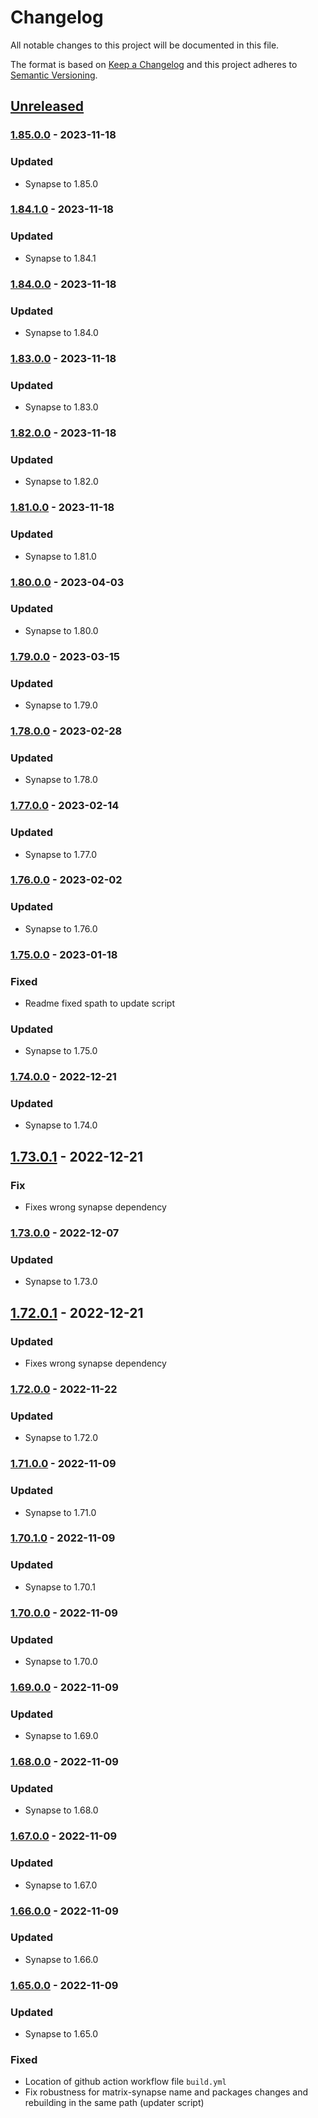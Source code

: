 # Changelog

All notable changes to this project will be documented in this file.

The format is based on [Keep a Changelog](http://keepachangelog.com/en/1.0.0/)
and this project adheres to [Semantic Versioning](http://semver.org/spec/v2.0.0.html).

## [Unreleased]

### [1.85.0.0] - 2023-11-18

### Updated

- Synapse to 1.85.0

### [1.84.1.0] - 2023-11-18

### Updated

- Synapse to 1.84.1

### [1.84.0.0] - 2023-11-18

### Updated

- Synapse to 1.84.0

### [1.83.0.0] - 2023-11-18

### Updated

- Synapse to 1.83.0

### [1.82.0.0] - 2023-11-18

### Updated

- Synapse to 1.82.0

### [1.81.0.0] - 2023-11-18

### Updated

- Synapse to 1.81.0

### [1.80.0.0] - 2023-04-03

### Updated

- Synapse to 1.80.0

### [1.79.0.0] - 2023-03-15

### Updated

- Synapse to 1.79.0


### [1.78.0.0] - 2023-02-28

### Updated

- Synapse to 1.78.0

### [1.77.0.0] - 2023-02-14

### Updated

- Synapse to 1.77.0

### [1.76.0.0] - 2023-02-02

### Updated

- Synapse to 1.76.0

### [1.75.0.0] - 2023-01-18

### Fixed

- Readme fixed spath to update script

### Updated

- Synapse to 1.75.0

### [1.74.0.0] - 2022-12-21

### Updated

- Synapse to 1.74.0

## [1.73.0.1] - 2022-12-21

### Fix

- Fixes wrong synapse dependency

### [1.73.0.0] - 2022-12-07

### Updated

- Synapse to 1.73.0

## [1.72.0.1] - 2022-12-21

### Updated

- Fixes wrong synapse dependency

### [1.72.0.0] - 2022-11-22

### Updated

- Synapse to 1.72.0

### [1.71.0.0] - 2022-11-09

### Updated

- Synapse to 1.71.0

### [1.70.1.0] - 2022-11-09

### Updated

- Synapse to 1.70.1

### [1.70.0.0] - 2022-11-09

### Updated

- Synapse to 1.70.0

### [1.69.0.0] - 2022-11-09

### Updated

- Synapse to 1.69.0

### [1.68.0.0] - 2022-11-09

### Updated

- Synapse to 1.68.0

### [1.67.0.0] - 2022-11-09

### Updated

- Synapse to 1.67.0

### [1.66.0.0] - 2022-11-09

### Updated

- Synapse to 1.66.0

### [1.65.0.0] - 2022-11-09

### Updated

- Synapse to 1.65.0

### Fixed

- Location of github action workflow file `build.yml`
- Fix robustness for matrix-synapse name and packages changes and rebuilding in the same path (updater script)

[unreleased]: https://github.com/conhealth/LifeTime-Desktop/compare/v1.85.0.0...HEAD
[1.85.0.0]: https://github.com/conhealth/LifeTime-Desktop/compare/v1.84.1.0...v1.85.0.0
[1.84.1.0]: https://github.com/conhealth/LifeTime-Desktop/compare/v1.84.0.0...v1.84.1.0
[1.84.0.0]: https://github.com/conhealth/LifeTime-Desktop/compare/v1.83.0.0...v1.84.0.0
[1.83.0.0]: https://github.com/conhealth/LifeTime-Desktop/compare/v1.82.0.0...v1.83.0.0
[1.82.0.0]: https://github.com/conhealth/LifeTime-Desktop/compare/v1.81.0.0...v1.82.0.0
[1.81.0.0]: https://github.com/conhealth/LifeTime-Desktop/compare/v1.80.0.0...v1.81.0.0
[1.80.0.0]: https://github.com/conhealth/LifeTime-Desktop/compare/v1.79.0.0...v1.80.0.0
[1.79.0.0]: https://github.com/conhealth/LifeTime-Desktop/compare/v1.78.0.0...v1.79.0.0
[1.78.0.0]: https://github.com/conhealth/LifeTime-Desktop/compare/v1.77.0.0...v1.78.0.0
[1.77.0.0]: https://github.com/conhealth/LifeTime-Desktop/compare/v1.76.0.0...v1.77.0.0
[1.76.0.0]: https://github.com/conhealth/LifeTime-Desktop/compare/v1.75.0.0...v1.76.0.0
[1.75.0.0]: https://github.com/conhealth/LifeTime-Desktop/compare/v1.74.0.0...v1.75.0.0
[1.74.0.0]: https://github.com/conhealth/LifeTime-Desktop/compare/v1.73.0.1...v1.74.0.0
[1.73.0.1]: https://github.com/conhealth/LifeTime-Desktop/compare/v1.73.0.0...v1.73.0.1
[1.73.0.0]: https://github.com/conhealth/LifeTime-Desktop/compare/v1.72.0.1...v1.73.0.0
[1.72.0.1]: https://github.com/conhealth/LifeTime-Desktop/compare/v1.72.0.0...v1.72.0.1
[1.72.0.0]: https://github.com/conhealth/LifeTime-Desktop/compare/v1.71.0.0...v1.72.0.0
[1.71.0.0]: https://github.com/conhealth/LifeTime-Desktop/compare/v1.70.1.0...v1.71.0.0
[1.70.1.0]: https://github.com/conhealth/LifeTime-Desktop/compare/v1.70.0.0...v1.70.1.0
[1.70.0.0]: https://github.com/conhealth/LifeTime-Desktop/compare/v1.69.0.0...v1.70.0.0
[1.69.0.0]: https://github.com/conhealth/LifeTime-Desktop/compare/v1.68.0.0...v1.69.0.0
[1.68.0.0]: https://github.com/conhealth/LifeTime-Desktop/compare/v1.67.0.0...v1.68.0.0
[1.67.0.0]: https://github.com/conhealth/LifeTime-Desktop/compare/v1.66.0.0...v1.67.0.0
[1.66.0.0]: https://github.com/conhealth/LifeTime-Desktop/compare/v1.65.0.0...v1.66.0.0
[1.65.0.0]: https://github.com/conhealth/LifeTime-Desktop/compare/v1.65.0.0
